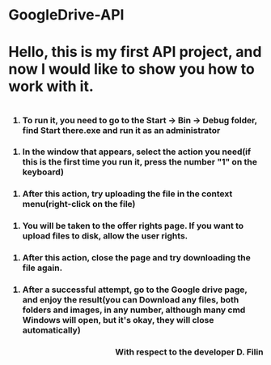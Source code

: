 # GoogleDrive-API
<h1>Hello, this is my first API project, and now I would like to show you how to work with it.<h1>
<h3><ol><li>
To run it, you need to go to the Start -> Bin -> Debug folder, find Start there.exe and run it as an administrator
</li></ol><h3>
<h3><ol><li>
In the window that appears, select the action you need(if this is the first time you run it, press the number "1" on the keyboard)
</li></ol><h3>
<h3><ol><li>
After this action, try uploading the file in the context menu(right-click on the file)
</li></ol><h3>
<h3><ol><li>
You will be taken to the offer rights page. If you want to upload files to disk, allow the user rights.
</li></ol><h3>
<h3><ol><li>
After this action, close the page and try downloading the file again.
</li></ol><h3>
<h3><ol><li>
After a successful attempt, go to the Google drive page, and enjoy the result(you can Download any files, both folders and images, in any number, although many cmd Windows will open, but it's okay, they will close automatically)
</li></ol><h3>
<p align = "right">
With respect to the developer D. Filin
</p>
